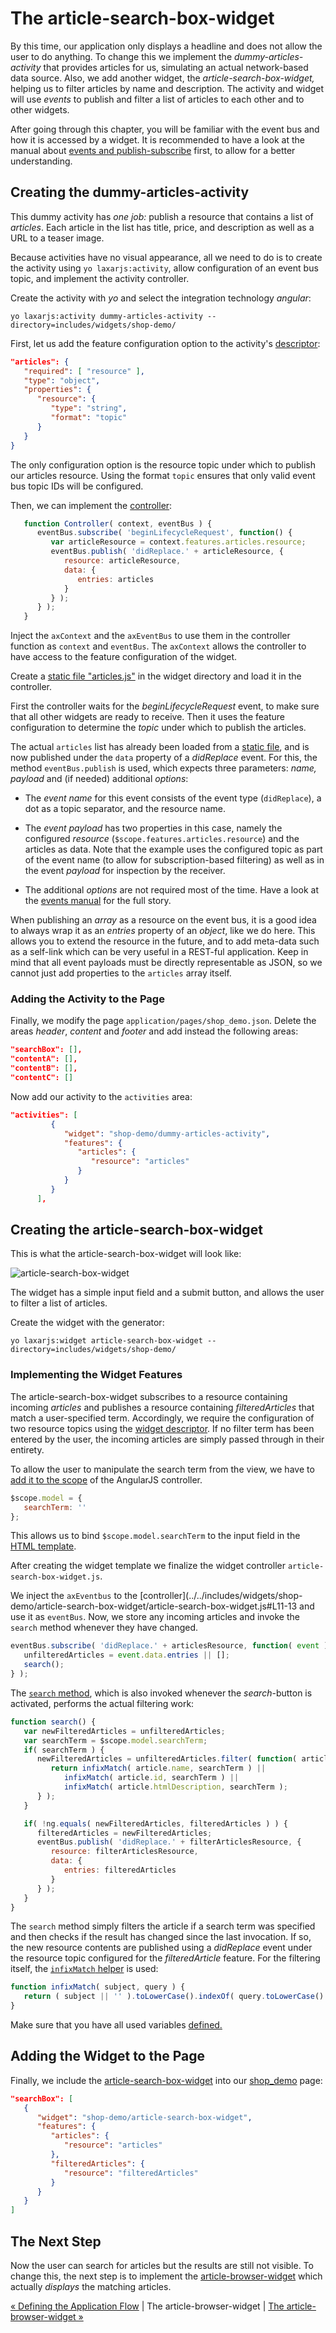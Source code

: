 # The article-search-box-widget

By this time, our application only displays a headline and does not allow the user to do anything.
To change this we implement the _dummy-articles-activity_ that provides articles for us, simulating an actual network-based data source.
Also, we add another widget, the  _article-search-box-widget,_ helping us to filter articles by name and description.
The activity and widget will use *events* to publish and filter a list of articles to each other and to other widgets.

After going through this chapter, you will be familiar with the event bus and how it is accessed by a widget.
It is recommended to have a look at the manual about [events and publish-subscribe](https://github.com/LaxarJS/laxar/blob/master/docs/manuals/events.md#events-and-publish-subscribe) first, to allow for a better understanding.


## Creating the dummy-articles-activity

This dummy activity has _one job:_ publish a resource that contains a list of _articles_.
Each article in the list has title, price, and description as well as a URL to a teaser image.

Because activities have no visual appearance, all we need to do is to create the activity using `yo laxarjs:activity`, allow configuration of an event bus topic, and implement the activity controller.

Create the activity with *yo* and select the integration technology *angular*:

```shell
yo laxarjs:activity dummy-articles-activity --directory=includes/widgets/shop-demo/
```

First, let us add the feature configuration option to the activity's [descriptor](../../includes/widgets/shop-demo/dummy-articles-activity/widget.json#L16-26):

```json
"articles": {
   "required": [ "resource" ],
   "type": "object",
   "properties": {
      "resource": {
         "type": "string",
         "format": "topic"
      }
   }
}
```

The only configuration option is the resource topic under which to publish our articles resource.
Using the format `topic` ensures that only valid event bus topic IDs will be configured.


Then, we can implement the [controller](../../includes/widgets/shop-demo/dummy-articles-activity/dummy-articles-activity.js#L14-23):

```javascript
   function Controller( context, eventBus ) {
      eventBus.subscribe( 'beginLifecycleRequest', function() {
         var articleResource = context.features.articles.resource;
         eventBus.publish( 'didReplace.' + articleResource, {
            resource: articleResource,
            data: {
               entries: articles
            }
         } );
      } );
   }
```

Inject the `axContext` and the `axEventBus` to use them in the controller function as `context` and `eventBus`.
The `axContext` allows the controller to have access to the feature configuration of the widget.

Create a [static file "articles.js"](../../includes/widgets/shop-demo/dummy-articles-activity/articles.js) in the widget directory and load it in the controller.

First the controller waits for the _beginLifecycleRequest_ event, to make sure that all other widgets are ready to receive.
Then it uses the feature configuration to determine the _topic_ under which to publish the articles.

The actual `articles` list has already been loaded from a [static file](../../includes/widgets/shop-demo/dummy-articles-activity/articles.js), and is now published under the `data` property of a _didReplace_ event.
For this, the method `eventBus.publish` is used, which expects three parameters: *name, payload* and (if needed) additional *options*:

* The _event name_ for this event consists of the event type (`didReplace`), a dot as a topic separator, and the resource name.

* The _event payload_ has two properties in this case, namely the configured *resource* (`$scope.features.articles.resource`) and the articles as data.
  Note that the example uses the configured topic as part of the event name (to allow for subscription-based filtering) as well as in the event *payload* for inspection by the receiver.

* The additional _options_ are not required most of the time.
  Have a look at the [events manual](https://github.com/LaxarJS/laxar/blob/master/docs/manuals/events.md) for the full story.

When publishing an *array* as a resource on the event bus, it is a good idea to always wrap it as an *entries* property of an *object*, like we do here.
This allows you to extend the resource in the future, and to add meta-data such as a self-link which can be very useful in a REST-ful application.
Keep in mind that all event payloads must be directly representable as JSON, so we cannot just add properties to the `articles` array itself.


### Adding the Activity to the Page

Finally, we modify the page `application/pages/shop_demo.json`.
Delete the areas *header*, *content* and *footer* and add instead the following areas:

```json
"searchBox": [],
"contentA": [],
"contentB": [],
"contentC": []
```

Now add our activity to the `activities` area:
```json
"activities": [
         {
            "widget": "shop-demo/dummy-articles-activity",
            "features": {
               "articles": {
                  "resource": "articles"
               }
            }
         }
      ],
```


## Creating the article-search-box-widget

This is what the article-search-box-widget will look like:

![article-search-box-widget](img/article_search_box_widget.png)

The widget has a simple input field and a submit button, and allows the user to filter a list of articles.

Create the widget with the generator:
```shell
yo laxarjs:widget article-search-box-widget --directory=includes/widgets/shop-demo/
```

### Implementing the Widget Features

The article-search-box-widget subscribes to a resource containing incoming *articles* and publishes a resource containing *filteredArticles* that match a user-specified term.
Accordingly, we require the configuration of two resource topics using the [widget descriptor](../../includes/widgets/shop-demo/article-search-box-widget/widget.json#L16-38).
If no filter term has been entered by the user, the incoming articles are simply passed through in their entirety.

To allow the user to manipulate the search term from the view, we have to [add it to the scope](../../includes/widgets/shop-demo/article-search-box-widget/article-search-box-widget.js#L15-17) of the AngularJS controller.

```javascript
$scope.model = {
   searchTerm: ''
};
```

This allows us to bind `$scope.model.searchTerm` to the input field in the [HTML template](../../includes/widgets/shop-demo/article-search-box-widget/default.theme/article-search-box-widget.html#L7).

After creating the widget template we finalize the widget controller `article-search-box-widget.js`.

We inject the `axEventbus` to the [controller](../../includes/widgets/shop-demo/article-search-box-widget/article-search-box-widget.js#L11-13 and use it as `eventBus`.
Now, we store any incoming articles and invoke the `search` method whenever they have changed.

```javascript
eventBus.subscribe( 'didReplace.' + articlesResource, function( event ) {
   unfilteredArticles = event.data.entries || [];
   search();
} );
```

The [`search` method](../../includes/widgets/shop-demo/article-search-box-widget/article-search-box-widget.js#L34-54), which is also invoked whenever the _search_-button is activated, performs the actual filtering work:

```javascript
function search() {
   var newFilteredArticles = unfilteredArticles;
   var searchTerm = $scope.model.searchTerm;
   if( searchTerm ) {
      newFilteredArticles = unfilteredArticles.filter( function( article ) {
         return infixMatch( article.name, searchTerm ) ||
            infixMatch( article.id, searchTerm ) ||
            infixMatch( article.htmlDescription, searchTerm );
      } );
   }

   if( !ng.equals( newFilteredArticles, filteredArticles ) ) {
      filteredArticles = newFilteredArticles;
      eventBus.publish( 'didReplace.' + filterArticlesResource, {
         resource: filterArticlesResource,
         data: {
            entries: filteredArticles
         }
      } );
   }
}
```

The `search` method simply filters the article if a search term was specified and then checks if the result has changed since the last invocation.
If so, the new resource contents are published using a *didReplace* event under the resource topic configured for the  *filteredArticle* feature.
For the filtering itself, the [`infixMatch` helper](../../includes/widgets/shop-demo/article-search-box-widget/article-search-box-widget.js#L58-60) is used:

```javascript
function infixMatch( subject, query ) {
   return ( subject || '' ).toLowerCase().indexOf( query.toLowerCase() ) !== -1;
}
```

Make sure that you have all used variables [defined.](../../includes/widgets/shop-demo/article-search-box-widget/article-search-box-widget.js#L18-25)


## Adding the Widget to the Page

Finally, we include the [article-search-box-widget](../../includes/widgets/shop-demo/article-search-box-widget) into our [shop_demo](../../application/pages/shop_demo.json#L16-28) page:

```json
"searchBox": [
   {
      "widget": "shop-demo/article-search-box-widget",
      "features": {
         "articles": {
            "resource": "articles"
         },
         "filteredArticles": {
            "resource": "filteredArticles"
         }
      }
   }
]
```


## The Next Step

Now the user can search for articles but the results are still not visible.
To change this, the next step is to implement the [article-browser-widget](05_article_browser_widget.md) which actually *displays* the matching articles.

[« Defining the Application Flow](03_application_flow.md) | The article-browser-widget | [The article-browser-widget »](05_article_browser_widget.md)
